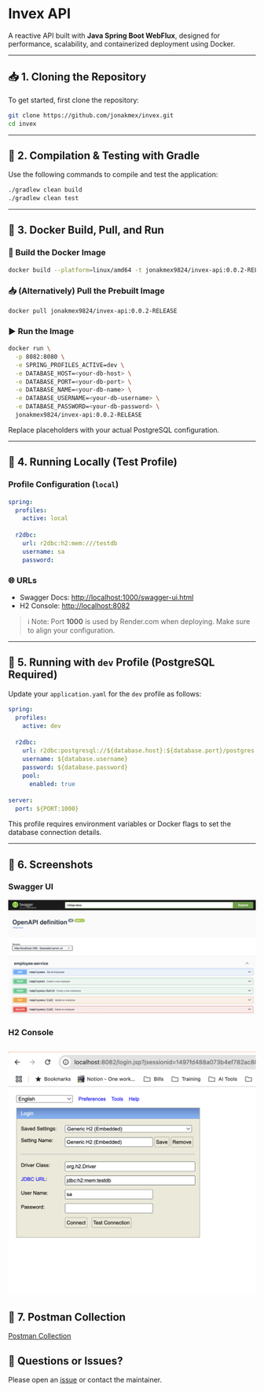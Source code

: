 # Invex API

A reactive API built with **Java Spring Boot WebFlux**, designed for performance, scalability, and containerized deployment using Docker.

---

## 📥 1. Cloning the Repository

To get started, first clone the repository:

```bash
git clone https://github.com/jonakmex/invex.git
cd invex
```

---

## 🧪 2. Compilation & Testing with Gradle

Use the following commands to compile and test the application:

```bash
./gradlew clean build
./gradlew clean test
```

---

## 🐳 3. Docker Build, Pull, and Run

### 🔧 Build the Docker Image

```bash
docker build --platform=linux/amd64 -t jonakmex9824/invex-api:0.0.2-RELEASE .
```

### 📥 (Alternatively) Pull the Prebuilt Image

```bash
docker pull jonakmex9824/invex-api:0.0.2-RELEASE
```

### ▶️ Run the Image

```bash
docker run \
  -p 8082:8080 \
  -e SPRING_PROFILES_ACTIVE=dev \
  -e DATABASE_HOST=<your-db-host> \
  -e DATABASE_PORT=<your-db-port> \
  -e DATABASE_NAME=<your-db-name> \
  -e DATABASE_USERNAME=<your-db-username> \
  -e DATABASE_PASSWORD=<your-db-password> \
  jonakmex9824/invex-api:0.0.2-RELEASE
```

Replace placeholders with your actual PostgreSQL configuration.

---

## 🧪 4. Running Locally (Test Profile)

### Profile Configuration (`local`)

```yaml
spring:
  profiles:
    active: local

  r2dbc:
    url: r2dbc:h2:mem:///testdb
    username: sa
    password:
```

### 🌐 URLs

- Swagger Docs: [http://localhost:1000/swagger-ui.html](http://localhost:1000/swagger-ui.html)
- H2 Console: [http://localhost:8082](http://localhost:8082)

> ℹ️ Note: Port **1000** is used by Render.com when deploying. Make sure to align your configuration.

---

## 🚀 5. Running with `dev` Profile (PostgreSQL Required)

Update your `application.yaml` for the `dev` profile as follows:

```yaml
spring:
  profiles:
    active: dev

  r2dbc:
    url: r2dbc:postgresql://${database.host}:${database.port}/postgres
    username: ${database.username}
    password: ${database.password}
    pool:
      enabled: true

server:
  port: ${PORT:1000}
```

This profile requires environment variables or Docker flags to set the database connection details.

---

## 📸 6. Screenshots

### Swagger UI

![Swagger UI](docs/images/swagger-ui.png)

### H2 Console

![H2 Console](docs/images/h2-console.png)
---

## 📸 7. Postman Collection
[Postman Collection](docs/REST_Employee.postman_collection.json)

## 💬 Questions or Issues?

Please open an [issue](https://github.com/jonakmex/invex/issues) or contact the maintainer.
